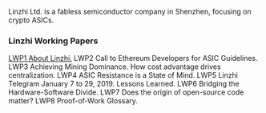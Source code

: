 Linzhi Ltd. is a fabless semiconductor company in Shenzhen,
focusing on crypto ASICs.

<h3>Linzhi Working Papers</h3>

<a href="https://github.com/LinzhiChips/linzhichips.github.io/raw/master/LWP/LWP1-About-Linzhi.pdf">LWP1 About Linzhi.</a>
LWP2 Call to Ethereum Developers for ASIC Guidelines.
LWP3 Achieving Mining Dominance. How cost advantage drives centralization.
LWP4 ASIC Resistance is a State of Mind.
LWP5 Linzhi Telegram January 7 to 29, 2019. Lessons Learned.
LWP6 Bridging the Hardware-Software Divide.
LWP7 Does the origin of open-source code matter?
LWP8 Proof-of-Work Glossary.
